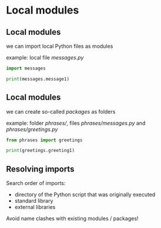 # Local modules

## Local modules

we can import local Python files as modules

example: local file _messages.py_

```py
import messages

print(messages.message1)
```

## Local modules

we can create so-called _packages_ as folders

example: folder _phrases/_, files _phrases/messages.py_ and _phrases/greetings.py_

```py
from phrases import greetings

print(greetings.greeting1)
```

## Resolving imports

Search order of imports:

- directory of the Python script that was originally executed
- standard library
- external libraries

Avoid name clashes with existing modules / packages!
